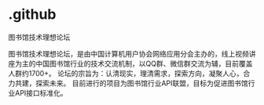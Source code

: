 # .github
图书馆技术理想论坛

图书馆技术理想论坛，是由中国计算机用户协会网络应用分会主办的，线上视频讲座为主的中国图书馆行业的技术交流机制，以QQ群、微信群交流为辅，目前覆盖人群约1700+。
论坛的宗旨为：认清现实，理清需求，探索方向，凝聚人心，合力共建，探索未来。
目前进行的项目为图书馆行业API联盟，目标为促进图书馆行业API接口标准化。

